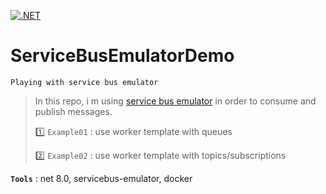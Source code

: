 [![.NET](https://github.com/aimenux/ServiceBusEmulatorDemo/actions/workflows/ci.yml/badge.svg?branch=main)](https://github.com/aimenux/ServiceBusEmulatorDemo/actions/workflows/ci.yml)

# ServiceBusEmulatorDemo
```
Playing with service bus emulator
```

> In this repo, i m using [service bus emulator](https://hub.docker.com/r/microsoft/azure-messaging-servicebus-emulator) in order to consume and publish messages.
>
> :one: `Example01` : use worker template with queues
>
> :two: `Example02` : use worker template with topics/subscriptions
>
>
>

**`Tools`** : net 8.0, servicebus-emulator, docker
